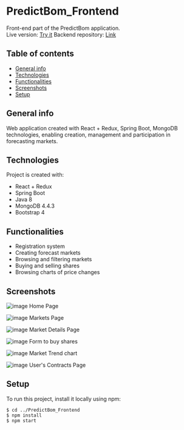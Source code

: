 # PredictBom_Frontend
Front-end part of the PredictBom application.
<br />
Live version: 	[Try it](https://wojtekboman.github.io/PredictBom_Frontend)
Backend repository: [Link](https://github.com/WojtekBoman/PredictBom_Backend)

## Table of contents
* [General info](#general-info)
* [Technologies](#technologies)
* [Functionalities](#functionalities)
* [Screenshots](#screenshots)
* [Setup](#setup)

## General info
Web application created with React + Redux, Spring Boot, MongoDB technologies, enabling creation, management and participation in forecasting markets.

	
## Technologies
Project is created with:
* React + Redux
* Spring Boot
* Java 8
* MongoDB 4.4.3
* Bootstrap 4 

## Functionalities
* Registration system
* Creating forecast markets
* Browsing and filtering markets
* Buying and selling shares
* Browsing charts of price changes

## Screenshots
![image](https://user-images.githubusercontent.com/47774969/108199153-e03c4000-711c-11eb-8db3-21054508c3e6.png)
Home Page

![image](https://user-images.githubusercontent.com/47774969/108200401-b8e67280-711e-11eb-8638-5048a96bcc3d.png)
Markets Page

![image](https://user-images.githubusercontent.com/47774969/108200510-dc112200-711e-11eb-9660-dc4ca6abc8ce.png)
Market Details Page

![image](https://user-images.githubusercontent.com/47774969/108200911-68234980-711f-11eb-981a-76ae58221858.png)
Form to buy shares

![image](https://user-images.githubusercontent.com/47774969/108200981-7ffacd80-711f-11eb-9db1-dc696a574f46.png)
Market Trend chart

![image](https://user-images.githubusercontent.com/47774969/108201126-b0426c00-711f-11eb-880a-fccfac0e1090.png)
User's Contracts Page

## Setup
To run this project, install it locally using npm:

```
$ cd ../PredictBom_Frontend
$ npm install
$ npm start
```


